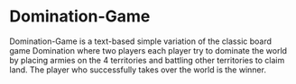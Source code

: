 # Domination-Game
Domination-Game is a text-based simple variation of the classic board game Domination where two players each player try to dominate the world by placing armies on the 4 territories and battling other territories to claim land. The player who successfully takes over the world is the winner.
